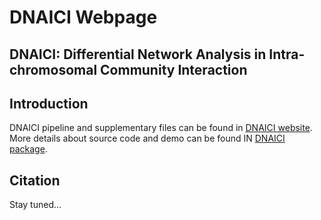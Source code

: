 # DNAICI Webpage

## DNAICI: Differential Network Analysis in Intra-chromosomal Community Interaction


## Introduction

DNAICI pipeline and supplementary files can be found in [DNAICI website](https://differential-network-analysis.github.io/dnaici-webpage/). More details about source code and demo can be found IN [DNAICI package](https://github.com/differential-network-analysis/dnaici).


## Citation

Stay tuned...
